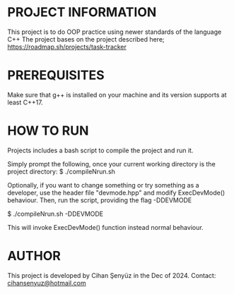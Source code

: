 # PROJECT INFORMATION
This project is to do OOP practice using newer standards of the language C++
The project bases on the project described here; https://roadmap.sh/projects/task-tracker

# PREREQUISITES
Make sure that g++ is installed on your machine and its version supports at least C++17.

# HOW TO RUN
Projects includes a bash script to compile the project and run it.

Simply prompt the following, once your current working directory is the project directory:
$ ./compileNrun.sh

Optionally, if you want to change something or try something as a developer,
use the header file "devmode.hpp" and modify ExecDevMode() behaviour. Then,
run the script, providing the flag -DDEVMODE

$ ./compileNrun.sh -DDEVMODE

This will invoke ExecDevMode() function instead normal behaviour.

# AUTHOR
This project is developed by Cihan Şenyüz in the Dec of 2024.
Contact: cihansenyuz@hotmail.com